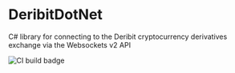 # DeribitDotNet
C# library for connecting to the Deribit cryptocurrency derivatives exchange via the Websockets v2 API

![CI build badge](https://github.com/tekr/DeribitDotNet/workflows/master/badge.svg)
